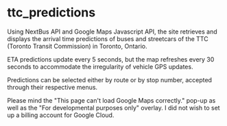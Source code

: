 # ttc_predictions
Using NextBus API and Google Maps Javascript API, the site retrieves and 
displays the arrival time predictions of buses and streetcars of the 
TTC (Toronto Transit Commission) in Toronto, Ontario. 

ETA predictions update every 5 seconds, but the map refreshes every 30
seconds to accommodate the irregularity of vehicle GPS updates.

Predictions can be selected either by route or by stop number, accepted 
through their respective menus.

Please mind the "This page can't load  Google Maps correctly." pop-up 
as well as the "For developmental purposes only" overlay. I did not wish
to set up a billing account for Google Cloud.